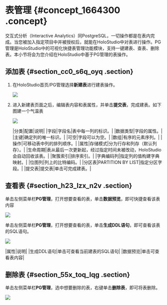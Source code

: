 # 表管理 {#concept_1664300 .concept}

交互式分析（Interactive Analytics）同PostgreSQL，一切操作都是在表内完成。当您被加入指定项目中并被授权后，就能在HoloStudio中对表进行操作。PG管理是HoloStudio中的可视化快捷表管理功能模块，支持一键建表、查表、删除表。本小节将会为您介绍在HoloStudio中基于PG管理的表操作。

## 添加表 {#section_cc0_s6q_oyq .section}

1.  在HoloStudio首页/PG管理选择**新建表**进行建表操作。

    ![](http://static-aliyun-doc.oss-cn-hangzhou.aliyuncs.com/assets/img/1501229/156739049457972_zh-CN.png)

2.  进入新建表页面之后，编辑表内容和表属性，并单击**提交表**，完成建表。如下图建一个气温表

    ![](http://static-aliyun-doc.oss-cn-hangzhou.aliyuncs.com/assets/img/1501229/156739049457975_zh-CN.png)

    |分类|配置|说明|
    |字段|字段名|表中每一列的标识。|
    |数据类型|字段的属性。|
    |主键|确定列的唯一标识。|
    |可空|字段可以为空。|
    |数组|有序的元素序列。|
    |操作|可移动表中列的排列顺序。|
    |属性|存储模式|分为行存和列存（默认列存）。|
    |生命周期|表从最后一次更新起，经过指定时间未被改动，HoloStudio会自动回收该表。|
    |聚簇索引|排序索引。|
    |字典编码列|指定列的值构建字典映射。|
    |位图列|列上的比特编码。|
    |分区表|PARTITION BY LIST|指定分区字段。|
    |提交表|提交表|单击可完成建表。|


## 查看表 {#section_h23_lzx_n2v .section}

单击左侧菜单栏**PG管理**，打开想要查看的表，单击**数据预览**，即可快捷查看该表内容

![](http://static-aliyun-doc.oss-cn-hangzhou.aliyuncs.com/assets/img/1501229/156739049457985_zh-CN.png)

单击左侧菜单栏**PG管理**，打开想要查看的表，单击**生成DDL语句**，即可查看该表的SQL语句。

![](http://static-aliyun-doc.oss-cn-hangzhou.aliyuncs.com/assets/img/1501229/156739049557986_zh-CN.png)

|属性|说明|
|生成DDL语句|单击可查看当前建表的SQL语句|
|数据预览|单击可查看表内容|

## 删除表 {#section_55x_toq_lqg .section}

单击左侧菜单栏**PG管理**，选中想要删除的表，右键单击**删除表**，即可将表删除。

![](http://static-aliyun-doc.oss-cn-hangzhou.aliyuncs.com/assets/img/1501229/156739049557979_zh-CN.png)

